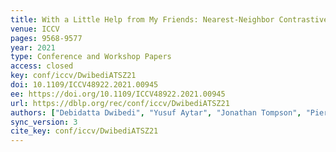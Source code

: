 ```yaml
---
title: With a Little Help from My Friends: Nearest-Neighbor Contrastive Learning of Visual Representations.
venue: ICCV
pages: 9568-9577
year: 2021
type: Conference and Workshop Papers
access: closed
key: conf/iccv/DwibediATSZ21
doi: 10.1109/ICCV48922.2021.00945
ee: https://doi.org/10.1109/ICCV48922.2021.00945
url: https://dblp.org/rec/conf/iccv/DwibediATSZ21
authors: ["Debidatta Dwibedi", "Yusuf Aytar", "Jonathan Tompson", "Pierre Sermanet", "Andrew Zisserman"]
sync_version: 3
cite_key: conf/iccv/DwibediATSZ21
---
```

